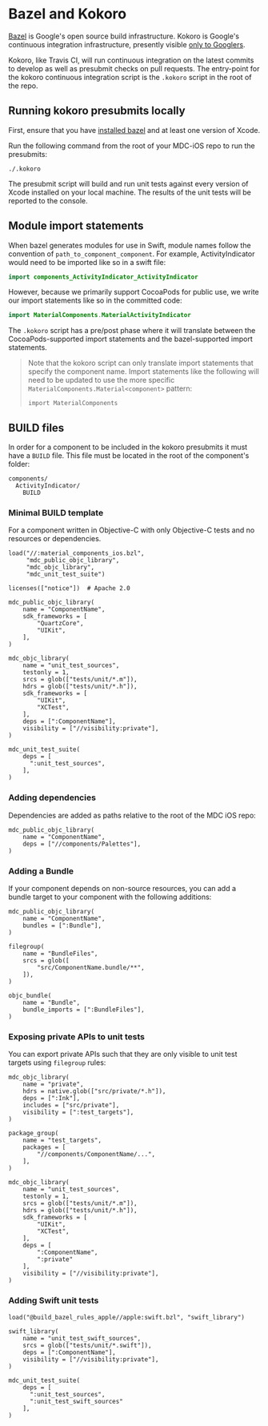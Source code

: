 <!--docs:
title: "Bazel and Kokoro"
layout: detail
section: docs
path: /docs/handbook/continuous_integration/bazel_kokoro
-->

# Bazel and Kokoro

[Bazel](https://bazel.build/) is Google's open source build infrastructure. Kokoro is Google's
continuous integration infrastructure, presently visible
[only to Googlers](http://kokoro.corp.google.com/job/MaterialComponents_iOS/job/macos_external/).

Kokoro, like Travis CI, will run continuous integration on the latest commits to develop as
well as presubmit checks on pull requests. The entry-point for the kokoro continuous integration
script is the `.kokoro` script in the root of the repo.

## Running kokoro presubmits locally

First, ensure that you have [installed bazel](https://docs.bazel.build/versions/master/install-os-x.html)
and at least one version of Xcode.

Run the following command from the root of your MDC-iOS repo to run the presubmits:

```
./.kokoro
```

The presubmit script will build and run unit tests against every version of Xcode installed on your
local machine. The results of the unit tests will be reported to the console.

## Module import statements

When bazel generates modules for use in Swift, module names follow the convention of
`path_to_component_component`. For example, ActivityIndicator would need to be imported like so in a
swift file:

```swift
import components_ActivityIndicator_ActivityIndicator
```

However, because we primarily support CocoaPods for public use, we write our import statements like
so in the committed code:

```swift
import MaterialComponents.MaterialActivityIndicator
```

The `.kokoro` script has a pre/post phase where it will translate between the CocoaPods-supported
import statements and the bazel-supported import statements.

> Note that the kokoro script can only translate import statements that specify the component name.
> Import statements like the following will need to be updated to use the more specific
> `MaterialComponents.Material<component>` pattern:
>
>     import MaterialComponents

## BUILD files

In order for a component to be included in the kokoro presubmits it must have a `BUILD` file. This
file must be located in the root of the component's folder:

```
components/
  ActivityIndicator/
    BUILD
```

### Minimal BUILD template

For a component written in Objective-C with only Objective-C tests and no resources or dependencies.

```
load("//:material_components_ios.bzl",
     "mdc_public_objc_library",
     "mdc_objc_library",
     "mdc_unit_test_suite")

licenses(["notice"])  # Apache 2.0

mdc_public_objc_library(
    name = "ComponentName",
    sdk_frameworks = [
        "QuartzCore",
        "UIKit",
    ],
)

mdc_objc_library(
    name = "unit_test_sources",
    testonly = 1,
    srcs = glob(["tests/unit/*.m"]),
    hdrs = glob(["tests/unit/*.h"]),
    sdk_frameworks = [
        "UIKit",
        "XCTest",
    ],
    deps = [":ComponentName"],
    visibility = ["//visibility:private"],
)

mdc_unit_test_suite(
    deps = [
      ":unit_test_sources",
    ],
)
```

### Adding dependencies

Dependencies are added as paths relative to the root of the MDC iOS repo:

```
mdc_public_objc_library(
    name = "ComponentName",
    deps = ["//components/Palettes"],
)

```

### Adding a Bundle

If your component depends on non-source resources, you can add a bundle target to your component
with the following additions:

```
mdc_public_objc_library(
    name = "ComponentName",
    bundles = [":Bundle"],
)

filegroup(
    name = "BundleFiles",
    srcs = glob([
        "src/ComponentName.bundle/**",
    ]),
)

objc_bundle(
    name = "Bundle",
    bundle_imports = [":BundleFiles"],
)
```

### Exposing private APIs to unit tests

You can export private APIs such that they are only visible to unit test targets using `filegroup`
rules:

```
mdc_objc_library(
    name = "private",
    hdrs = native.glob(["src/private/*.h"]),
    deps = [":Ink"],
    includes = ["src/private"],
    visibility = [":test_targets"],
)

package_group(
    name = "test_targets",
    packages = [
        "//components/ComponentName/...",
    ],
)

mdc_objc_library(
    name = "unit_test_sources",
    testonly = 1,
    srcs = glob(["tests/unit/*.m"]),
    hdrs = glob(["tests/unit/*.h"]),
    sdk_frameworks = [
        "UIKit",
        "XCTest",
    ],
    deps = [
        ":ComponentName",
        ":private"
    ],
    visibility = ["//visibility:private"],
)
```

### Adding Swift unit tests

```
load("@build_bazel_rules_apple//apple:swift.bzl", "swift_library")

swift_library(
    name = "unit_test_swift_sources",
    srcs = glob(["tests/unit/*.swift"]),
    deps = [":ComponentName"],
    visibility = ["//visibility:private"],
)

mdc_unit_test_suite(
    deps = [
      ":unit_test_sources",
      ":unit_test_swift_sources"
    ],
)
```
